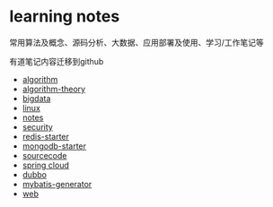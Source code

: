 # learning notes
  常用算法及概念、源码分析、大数据、应用部署及使用、学习/工作笔记等
  
  有道笔记内容迁移到github

- [algorithm](./algorithm)
- [algorithm-theory](./algorithm-theory)
- [bigdata](./bigdata)
- [linux](./linux)
- [notes](./notes)
- [security](./security)
- [redis-starter](./redis-starter)
- [mongodb-starter](./mongodb-starter)
- [sourcecode](./sourcecode)
- [spring cloud](https://github.com/Dongzai1005/spring-cloud-demo)
- [dubbo](https://github.com/Dongzai1005/dubbo-demo)
- [mybatis-generator](./mybatis-generator)
- [web](./web)
